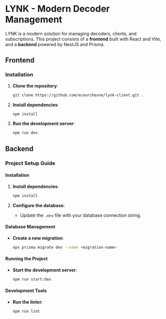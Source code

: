 # LYNK - Modern Decoder Management

LYNK is a modern solution for managing decoders, clients, and subscriptions. This project consists of a **frontend** built with React and Vite, and a **backend** powered by NestJS and Prisma.

## Frontend

### Installation

1. **Clone the repository**:
   ```sh
   git clone https://github.com/ecourchesne/lynk-client.git .
   ```

2. **Install dependencies**:
   ```sh
   npm install
   ```

3. **Run the development server**:
   ```sh
   npm run dev
   ```

## Backend

### Project Setup Guide

#### Installation

1. **Install dependencies**:
   ```bash
   npm install
   ```

2. **Configure the database**:
   - Update the `.env` file with your database connection string.

#### Database Management

- **Create a new migration**:
   ```bash
   npx prisma migrate dev --name <migration-name>
   ```

#### Running the Project

- **Start the development server**:
   ```bash
   npm run start:dev
   ```

#### Development Tools

- **Run the linter**:
   ```bash
   npm run lint
   ```